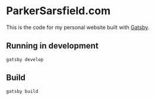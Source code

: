 # ParkerSarsfield.com
This is the code for my personal website built with [Gatsby](https://www.gatsbyjs.org/).

## Running in development
`gatsby develop`

## Build
`gatsby build`
